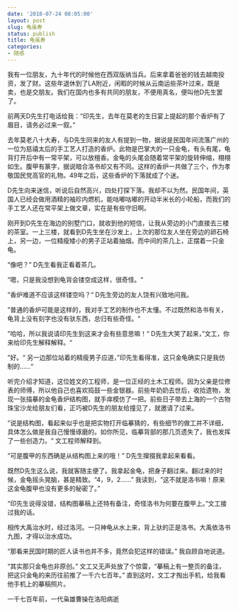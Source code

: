 ```yaml
---
date: '2018-07-24 08:05:00'
layout: post
slug: 龟虽寿
status: publish
title: 龟虽寿
categories:
- 随感
---
```


我有一位朋友，九十年代的时候他在西双版纳当兵。后来拿着爸爸的钱去越南投资，发了财。这些年退休到了LA附近，闲暇的时候从云南运些茶叶过来，既是卖，也是交朋友。我们在国内也多有共同的朋友，不便用真名，便叫他D先生罢了。

前两天D先生打电话给我：“印先生，去年在莫老的生日宴上提起的那个香炉有了眉目，请务必过来一叙。”

去年莫老八十大寿，与D先生同来的友人有提到一物，据说是民国年间流落广州的一位为慈禧太后的手工艺人打造的香炉。此物是巴掌大的一只金龟，有头有尾，龟背打开后中有一常平架，可以放檀香。金龟的头尾会随着常平架的旋转伸缩，栩栩如生。腹甲有篆字，据说暗合洛书却又有不同。这样的香炉一共做了三个，作为孝敬国民党高官的礼物。49年之后，这些香炉的下落就成了个迷。

D先生向来迷信，听说后自然高兴，四处打探下落。我却不以为然。民国年间，英国人已经会做用酒精的袖珍内燃机，能咕嘟咕嘟的开动半米长的小轮船，而我们的手工艺人还在常平架上做文章，实在是有些守旧啊。

刚开到D先生在海边的别墅门口，就收到他的短信，让我从旁边的小门直接去三楼的茶室。一上三楼，就看到D先生坐在沙发上，上次的那位友人坐在旁边的卵石椅上，另一边，一位精瘦矮小的男子正站着抽烟。而中间的茶几上，正摆着一只金龟。

“像吧？” D先生看我正看着茶几。

“嗯，只是我没想到龟背会镂空成这样，很奇怪。“

”香炉难道不应该这样镂空吗？“ D先生旁边的友人饶有兴致地问我。

”普通的香炉可能是这样的，我对手工艺的制作也不太懂。不过既然和洛书有关，龟背上没有刻字也没有驮东西，总归有些奇怪。“

”哈哈，所以我说请印先生到这来才会有些意思嘛！“ D先生大笑了起来，”文工，你来给印先生解释解释。“

”好。“ 另一边那位站着的精瘦男子应道，”印先生看得准，这只金龟确实只是我仿制的……“

听完介绍才知道，这位姓文的工程师，是一位正经的土木工程师。因为父亲是位修表的师傅，所以他自己也喜欢捣鼓一些金银器。前些年奶奶去世后，收拾遗物，发现一张描摹的金龟香炉结构图，就手痒模仿了一把。前些日子带去上海的一个古物珠宝沙龙给朋友们看，正巧被D先生的朋友给撞见了，就邀请了过来。

”说是结构图，看起来似乎也是把实物打开临摹猜的，有些细节的做工并不详细，具体怎么做是我自己慢慢琢磨的。如你所见，临摹背部的那几页遗失了，我也发挥了一些创造力。“ 文工程师解释到。

“可是腹甲的东西确是从结构图上来的哦！” D先生撺掇我拿起来看看。

既然D先生这么说，我就客随主便了。我拿起金龟，把身子翻过来。翻过来的时候，金龟摇头晃脑，甚是精致。“4，9，2……” 我读到，“这不就是洛书嘛！原来这金龟腹甲也没有更多的秘密了。”

“印先生说得没错，结构图摹稿上还特有备注，奇怪洛书为何要在腹甲上。”文工接过我的话。

相传大禹治水时，经过洛河。一只神龟从水上来，背上驮的正是洛书。大禹依洛书九图，才得以治水成功。

“那看来民国时期的匠人读书也并不多，竟然会犯这样的错误。” 我自顾自地说道。

“其实那只金龟也非原创。” 文工又无声处放了个惊雷，“摹稿上有一整页的备注，把这只金龟的来历往前推了一千六七百年。” 直到这时，文工才掏出手机，给我看他手机上的摹稿照片。

一千七百年前，一代枭雄曹操在洛阳病逝